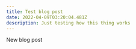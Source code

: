 ```yaml
---
title: Test blog post
date: 2022-04-09T03:20:04.481Z
description: Just testing how this thing works
---
```

New blog post